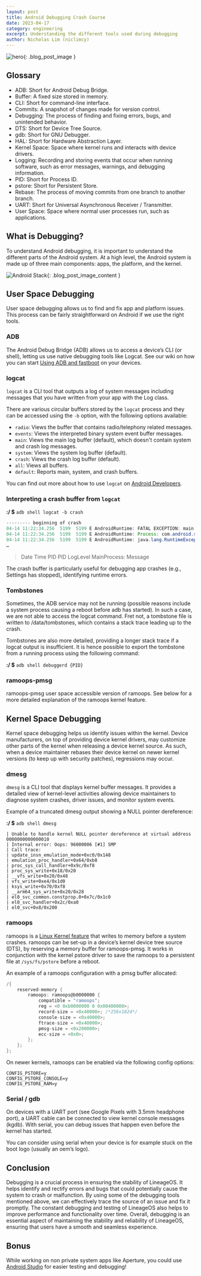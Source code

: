 ```yaml
---
layout: post
title: Android Debugging Crash Course
date: 2023-04-17
category: engineering
excerpt: Understanding the different tools used during debugging
author: Nicholas Lim (niclimcy)
---
```


![hero]({{site.baseurl}}/images/engineering/hero-debugging.png){: .blog_post_image }

## Glossary
* ADB: Short for Android Debug Bridge.
* Buffer: A fixed size stored in memory.
* CLI: Short for command-line interface.
* Commits: A snapshot of changes made for version control.
* Debugging: The process of finding and fixing errors, bugs, and unintended behavior.
* DTS: Short for Device Tree Source.
* gdb: Short for GNU Debugger.
* HAL: Short for Hardware Abstraction Layer.
* Kernel Space: Space where kernel runs and interacts with device drivers.
* Logging: Recording and storing events that occur when running software, such as error messages, warnings, and debugging information.
* PID: Short for Process ID.
* pstore: Short for Persistent Store.
* Rebase: The process of moving commits from one branch to another branch.
* UART: Short for Universal Asynchronous Receiver / Transmitter.
* User Space: Space where normal user processes run, such as applications.

## What is Debugging?
To understand Android debugging, it is important to understand the different parts of the Android system. At a high level, the Android system is made up of three main components: apps, the platform, and the kernel.

![Android Stack]({{site.baseurl}}/images/engineering/android_stack.png){: .blog_post_image_content }

## User Space Debugging
User space debugging allows us to find and fix app and platform issues. This process can be fairly straightforward on Android if we use the right tools.

### ADB
The Android Debug Bridge (ADB) allows us to access a device’s CLI (or shell), letting us use native debugging tools like Logcat. See our wiki on how you can start [Using ADB and fastboot](https://wiki.lineageos.org/adb_fastboot_guide) on your devices.

### logcat
`logcat` is a CLI tool that outputs a log of system messages including messages that you have written from your app with the Log class.

There are various circular buffers stored by the `logcat` process and they can be accessed using the `-b` option, with the following options available:

  * `radio`: Views the buffer that contains radio/telephony related messages.
  * `events`: Views the interpreted binary system event buffer messages.
  * `main`: Views the main log buffer (default), which doesn't contain system and crash log messages.
  * `system`: Views the system log buffer (default).
  * `crash`: Views the crash log buffer (default).
  * `all`: Views all buffers.
  * `default`: Reports main, system, and crash buffers.

You can find out more about how to use `logcat` on [Android Developers](https://developer.android.com/tools/logcat).

### Interpreting a crash buffer from `logcat`
**:/ $** `adb shell logcat -b crash`

```java
--------- beginning of crash
04-14 11:22:34.256  5199  5199 E AndroidRuntime: FATAL EXCEPTION: main
04-14 11:22:34.256  5199  5199 E AndroidRuntime: Process: com.android.settings, PID: 5199
04-14 11:22:34.256  5199  5199 E AndroidRuntime: java.lang.RuntimeException: Unable to resume activity {com.android.settings/com.android.settings.SubSettings}: java.lang.ArrayIndexOutOfBoundsException: length=7; index=7
…
```

> Date Time PID PID LogLevel MainProcess: Message

The crash buffer is particularly useful for debugging app crashes (e.g., Settings has stopped), identifying runtime errors.

### Tombstones
Sometimes, the ADB service may not be running (possible reasons include a system process causing a reboot before adb has started). In such a case, we are not able to access the logcat command. Fret not, a tombstone file is written to /data/tombstones, which contains a stack trace leading up to the crash.

Tombstones are also more detailed, providing a longer stack trace if a logcat output is insufficient. It is hence possible to export the tombstone from a running process using the following command:

  **:/ $** `adb shell debuggerd {PID}`

### ramoops-pmsg
ramoops-pmsg user space accessible version of ramoops. See below for a more detailed explanation of the ramoops kernel feature.

## Kernel Space Debugging
Kernel space debugging helps us identify issues within the kernel. Device manufacturers, on top of providing device kernel drivers, may customize other parts of the kernel when releasing a device kernel source. As such, when a device maintainer rebases their device kernel on newer kernel versions (to keep up with security patches), regressions may occur.

### dmesg
`dmesg` is a CLI tool that displays kernel buffer messages. It provides a detailed view of kernel-level activities allowing device maintainers to diagnose system crashes, driver issues, and monitor system events.

Example of a truncated dmesg output showing a NULL pointer dereference:

**:/ $** `adb shell dmesg`

```log
| Unable to handle kernel NULL pointer dereference at virtual address 0000000000000010
| Internal error: Oops: 96000006 [#1] SMP
| Call trace:
| update_insn_emulation_mode+0xc0/0x148
| emulation_proc_handler+0x64/0xb8
| proc_sys_call_handler+0x9c/0xf8
| proc_sys_write+0x18/0x20
| __vfs_write+0x20/0x48
| vfs_write+0xe4/0x1d0
| ksys_write+0x70/0xf8
| __arm64_sys_write+0x20/0x28
| el0_svc_common.constprop.0+0x7c/0x1c0
| el0_svc_handler+0x2c/0xa0
| el0_svc+0x8/0x200
```

### ramoops
ramoops is a [Linux Kernel feature](https://www.kernel.org/doc/html/next/admin-guide/ramoops.html) that writes to memory before a system crashes. ramoops can be set-up in a device’s kernel device tree source (DTS), by reserving a memory buffer for ramoops-pmsg. It works in conjunction with the kernel pstore driver to save the ramoops to a persistent file at `/sys/fs/pstore` before a reboot.

An example of a ramoops configuration with a pmsg buffer allocated:

```C
/{
    reserved-memory {
        ramoops: ramoops@b0000000 {
            compatible = "ramoops";
            reg = <0 0xb0000000 0 0x00400000>;
            record-size = <0x40000>; /*256x1024*/
            console-size = <0x40000>;
            ftrace-size = <0x40000>;
            pmsg-size = <0x200000>;
            ecc-size = <0x0>;
        };
    };
};
```

On newer kernels, ramoops can be enabled via the following config options:

```
CONFIG_PSTORE=y
CONFIG_PSTORE_CONSOLE=y
CONFIG_PSTORE_RAM=y
```

### Serial / gdb
On devices with a UART port (see Google Pixels with 3.5mm headphone port), a UART cable can be connected to view kernel console messages (kgdb). With serial, you can debug issues that happen even before the kernel has started.

You can consider using serial when your device is for example stuck on the boot logo (usually an oem’s logo).

## Conclusion
Debugging is a crucial process in ensuring the stability of LineageOS. It helps identify and rectify errors and bugs that could potentially cause the system to crash or malfunction. By using some of the debugging tools mentioned above, we can effectively trace the source of an issue and fix it promptly. The constant debugging and testing of LineageOS also helps to improve performance and functionality over time. Overall, debugging is an essential aspect of maintaining the stability and reliability of LineageOS, ensuring that users have a smooth and seamless experience.

## Bonus
While working on non private system apps like Aperture, you could use [Android Studio](https://developer.android.com/studio) for easier testing and debugging!
